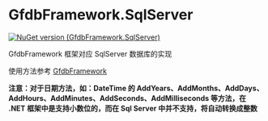 # GfdbFramework.SqlServer

[![NuGet version (GfdbFramework.SqlServer)](https://img.shields.io/nuget/v/GfdbFramework.SqlServer.svg?style=flat-square)](https://www.nuget.org/packages/GfdbFramework/)

GfdbFramework 框架对应 SqlServer 数据库的实现

使用方法参考 [GfdbFramework](https://github.com/a907638015/GfdbFramework/blob/master/README.md)

**注意：对于日期方法，如：DateTime 的 AddYears、AddMonths、AddDays、AddHours、AddMinutes、AddSeconds、AddMilliseconds 等方法，在 .NET 框架中是支持小数位的，而在 Sql Server 中并不支持，将自动转换成整数**
